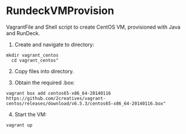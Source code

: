 RundeckVMProvision
==================

VagrantFile and Shell script to create CentOS VM, provisioned with Java and RunDeck.

1. Create and navigate to directory:

  <pre><code>mkdir vagrant_centos
  cd vagrant_centos"</code></pre>
  
2. Copy files into directory.  

3. Obtain the required .box:

  <pre><code>vagrant box add centos65-x86_64-20140116 https://github.com/2creatives/vagrant-centos/releases/download/v6.5.3/centos65-x86_64-20140116.box"</code></pre>

4. Start the VM:

  <pre><code>vagrant up</code></pre>
